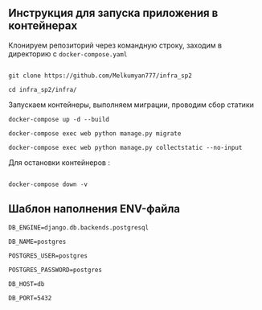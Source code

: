 
## Инструкция для запуска приложения в контейнерах
Клонируем репозиторий через командную строку, заходим в директорию с `docker-compose.yaml`
```

git clone https://github.com/Melkumyan777/infra_sp2

cd infra_sp2/infra/
```
Запускаем контейнеры, выполняем миграции, проводим сбор статики
```
docker-compose up -d --build

docker-compose exec web python manage.py migrate

docker-compose exec web python manage.py collectstatic --no-input

```
Для остановки контейнеров :
```

docker-compose down -v

```
## Шаблон наполнения ENV-файла
```
DB_ENGINE=django.db.backends.postgresql

DB_NAME=postgres

POSTGRES_USER=postgres

POSTGRES_PASSWORD=postgres

DB_HOST=db

DB_PORT=5432


```
